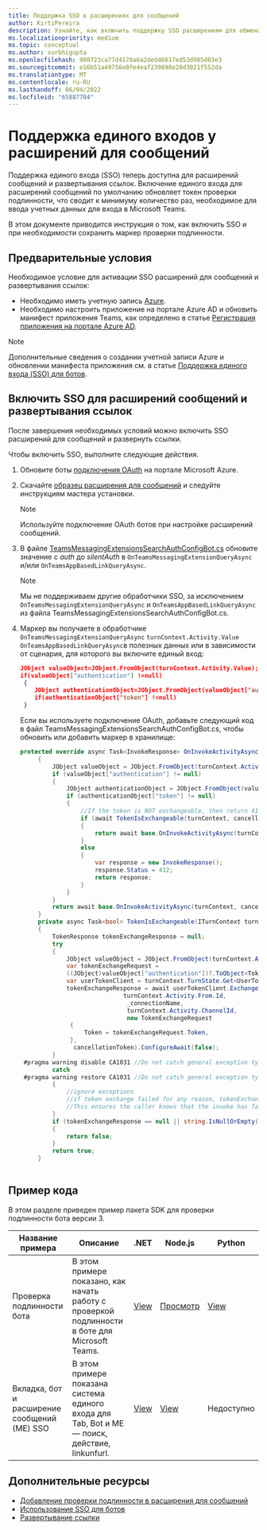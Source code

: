 ```yaml
---
title: Поддержка SSO в расширениях для сообщений
author: KirtiPereira
description: Узнайте, как включить поддержку SSO расширениям для обмена сообщениями с помощью примеров кода.
ms.localizationpriority: medium
ms.topic: conceptual
ms.author: surbhigupta
ms.openlocfilehash: 900723ca77d4178a6a2ded46617ed53d985d83e3
ms.sourcegitcommit: e16b51a49756e0fe4eaf239898e28d3021f552da
ms.translationtype: MT
ms.contentlocale: ru-RU
ms.lasthandoff: 06/04/2022
ms.locfileid: "65887704"
---
```

# <a name="single-sign-on-support-for-message-extensions"></a>Поддержка единого входов у расширений для сообщений

Поддержка единого входа (SSO) теперь доступна для расширений сообщений и развертывания ссылок. Включение единого входа для расширений сообщений по умолчанию обновляет токен проверки подлинности, что сводит к минимуму количество раз, необходимое для ввода учетных данных для входа в Microsoft Teams.

В этом документе приводится инструкция о том, как включить SSO и при необходимости сохранить маркер проверки подлинности.

## <a name="prerequisites"></a>Предварительные условия

Необходимое условие для активации SSO расширений для сообщений и развертывания ссылок:

* Необходимо иметь учетную запись [Azure](https://azure.microsoft.com/free/).
* Необходимо настроить приложение на портале Azure AD и обновить манифест приложения Teams, как определено в статье [Регистрация приложения на портале Azure AD](../../bots/how-to/authentication/auth-aad-sso-bots.md#register-your-app-through-the-azure-ad-portal).

> [!NOTE]
> Дополнительные сведения о создании учетной записи Azure и обновлении манифеста приложения см. в статье [Поддержка единого входа (SSO) для ботов](../../bots/how-to/authentication/auth-aad-sso-bots.md).

## <a name="enable-sso-for-message-extensions-and-link-unfurling"></a>Включить SSO для расширений сообщений и развертывания ссылок

После завершения необходимых условий можно включить SSO расширений для сообщений и развернуть ссылки.

Чтобы включить SSO, выполните следующие действия.

1. Обновите боты [подключения OAuth](../../bots/how-to/authentication/auth-aad-sso-bots.md#update-the-azure-portal-with-the-oauth-connection) на портале Microsoft Azure.
2. Скачайте [образец расширения для сообщений](https://github.com/microsoft/BotBuilder-Samples/tree/main/samples/csharp_dotnetcore/52.teams-messaging-extensions-search-auth-config) и следуйте инструкциям мастера установки.
   > [!NOTE]
   > Используйте подключение OAuth ботов при настройке расширений сообщений.
3. В файле [TeamsMessagingExtensionsSearchAuthConfigBot.cs](https://github.com/microsoft/BotBuilder-Samples/tree/main/samples/csharp_dotnetcore/52.teams-messaging-extensions-search-auth-config/Bots/TeamsMessagingExtensionsSearchAuthConfigBot.cs) обновите значение с *auth* до *silentAuth* в `OnTeamsMessagingExtensionQueryAsync` и/или `OnTeamsAppBasedLinkQueryAsync`.  

    > [!NOTE]
    > Мы не поддерживаем другие обработчики SSO, за исключением `OnTeamsMessagingExtensionQueryAsync` и `OnTeamsAppBasedLinkQueryAsync` из файла TeamsMessagingExtensionsSearchAuthConfigBot.cs.

4. Маркер вы получаете в обработчике `OnTeamsMessagingExtensionQueryAsync` `turnContext.Activity.Value` `OnTeamsAppBasedLinkQueryAsync`в полезных данных или в зависимости от сценария, для которого вы включите единый вход:

    ```json
    JObject valueObject=JObject.FromObject(turnContext.Activity.Value);
    if(valueObject["authentication"] !=null)
     {
        JObject authenticationObject=JObject.FromObject(valueObject["authentication"]);
        if(authenticationObject["token"] !=null)
     }
    
     ```
  
    Если вы используете подключение OAuth, добавьте следующий код в файл TeamsMessagingExtensionsSearchAuthConfigBot.cs, чтобы обновить или добавить маркер в хранилище:

   ```C#
   protected override async Task<InvokeResponse> OnInvokeActivityAsync(ITurnContext<IInvokeActivity> turnContext, CancellationToken cancellationToken)
        {
            JObject valueObject = JObject.FromObject(turnContext.Activity.Value);
            if (valueObject["authentication"] != null)
            {
                JObject authenticationObject = JObject.FromObject(valueObject["authentication"]);
                if (authenticationObject["token"] != null)
                {
                    //If the token is NOT exchangeable, then return 412 to require user consent
                    if (await TokenIsExchangeable(turnContext, cancellationToken))
                    {
                        return await base.OnInvokeActivityAsync(turnContext, cancellationToken).ConfigureAwait(false);
                    }
                    else
                    {
                        var response = new InvokeResponse();
                        response.Status = 412;
                        return response;
                    }
                }
            }
            return await base.OnInvokeActivityAsync(turnContext, cancellationToken).ConfigureAwait(false);
        }
        private async Task<bool> TokenIsExchangeable(ITurnContext turnContext, CancellationToken cancellationToken)
        {
            TokenResponse tokenExchangeResponse = null;
            try
            {
                JObject valueObject = JObject.FromObject(turnContext.Activity.Value);
                var tokenExchangeRequest =
                ((JObject)valueObject["authentication"])?.ToObject<TokenExchangeInvokeRequest>();
                var userTokenClient = turnContext.TurnState.Get<UserTokenClient>();
                tokenExchangeResponse = await userTokenClient.ExchangeTokenAsync(
                                turnContext.Activity.From.Id,
                                 _connectionName,
                                 turnContext.Activity.ChannelId,
                                 new TokenExchangeRequest
                 {
                     Token = tokenExchangeRequest.Token,
                 },
                  cancellationToken).ConfigureAwait(false);
            }
    #pragma warning disable CA1031 //Do not catch general exception types (ignoring, see comment below)
            catch
    #pragma warning restore CA1031 //Do not catch general exception types
            {
                //ignore exceptions
                //if token exchange failed for any reason, tokenExchangeResponse above remains null, and a failure invoke response is sent to the caller.
                //This ensures the caller knows that the invoke has failed.
            }
            if (tokenExchangeResponse == null || string.IsNullOrEmpty(tokenExchangeResponse.Token))
            {
                return false;
            }
            return true;
        }
    
    ```

## <a name="code-sample"></a>Пример кода

В этом разделе приведен пример пакета SDK для проверки подлинности бота версии 3.

| **Название примера** | **Описание** | **.NET** | **Node.js** | **Python** |
|---------------|------------|------------|-------------|---------------|
| Проверка подлинности бота | В этом примере показано, как начать работу с проверкой подлинности в боте для Microsoft Teams. | [View](https://github.com/microsoft/BotBuilder-Samples/tree/master/samples/csharp_dotnetcore/46.teams-auth) | [Просмотр](https://github.com/microsoft/BotBuilder-Samples/tree/master/samples/javascript_nodejs/46.teams-auth) | [View](https://github.com/microsoft/BotBuilder-Samples/tree/main/samples/python/46.teams-auth) |
| Вкладка, бот и расширение сообщений (ME) SSO | В этом примере показана система единого входа для Tab, Bot и ME — поиск, действие, linkunfurl. |  [View](https://github.com/OfficeDev/Microsoft-Teams-Samples/tree/main/samples/app-sso/csharp) | [View](https://github.com/OfficeDev/Microsoft-Teams-Samples/tree/main/samples/app-sso/nodejs) | Недоступно |

## <a name="see-also"></a>Дополнительные ресурсы

* [Добавление проверки подлинности в расширения для сообщений](add-authentication.md)
* [Использование SSO для ботов](../../bots/how-to/authentication/auth-aad-sso-bots.md)
* [Развертывание ссылки](link-unfurling.md)
